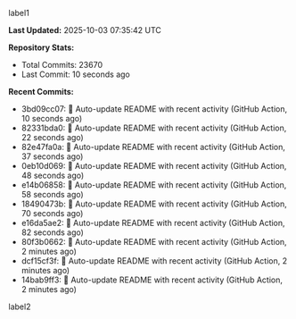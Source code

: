 
label1 
<!-- ACTIVITY_START -->
**Last Updated:** 2025-10-03 07:35:42 UTC

**Repository Stats:**
- Total Commits: 23670
- Last Commit: 10 seconds ago

**Recent Commits:**
- 3bd09cc07: 🤖 Auto-update README with recent activity (GitHub Action, 10 seconds ago)
- 82331bda0: 🤖 Auto-update README with recent activity (GitHub Action, 22 seconds ago)
- 82e47fa0a: 🤖 Auto-update README with recent activity (GitHub Action, 37 seconds ago)
- 0eb10d069: 🤖 Auto-update README with recent activity (GitHub Action, 48 seconds ago)
- e14b06858: 🤖 Auto-update README with recent activity (GitHub Action, 58 seconds ago)
- 18490473b: 🤖 Auto-update README with recent activity (GitHub Action, 70 seconds ago)
- e16da5ae2: 🤖 Auto-update README with recent activity (GitHub Action, 82 seconds ago)
- 80f3b0662: 🤖 Auto-update README with recent activity (GitHub Action, 2 minutes ago)
- dcf15cf3f: 🤖 Auto-update README with recent activity (GitHub Action, 2 minutes ago)
- 14bab9ff3: 🤖 Auto-update README with recent activity (GitHub Action, 2 minutes ago)
<!-- ACTIVITY_END -->

label2
